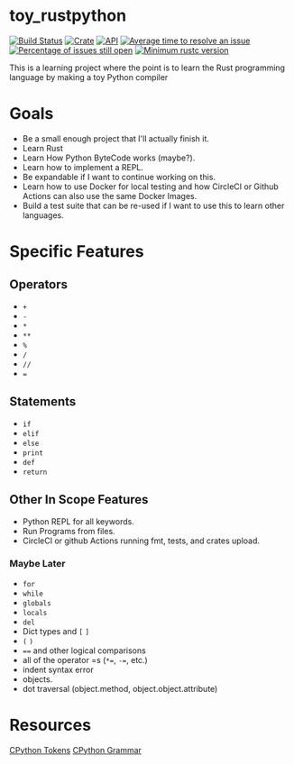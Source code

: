 # toy_rustpython

[![Build Status](https://travis-ci.com/rawrgulmuffins/toy_rustpython.svg?branch=master)](https://travis-ci.com/rawrgulmuffins/toy_rustpython)
[![Crate](https://img.shields.io/crates/v/toy_rustpython.svg)](https://crates.io/crates/toy_rustpython)
[![API](https://docs.rs/toy_rustpython/badge.svg)](https://docs.rs/toy_rustpython)
[![Average time to resolve an issue](http://isitmaintained.com/badge/resolution/rawrgulmuffins/toy_rustpython.svg)](http://isitmaintained.com/project/rawrgulmuffins/toy_rustpython)
[![Percentage of issues still open](http://isitmaintained.com/badge/open/rawrgulmuffins/toy_rustpython.svg)](http://isitmaintained.com/project/rawrgulmuffins/toy_rustpython)
[![Minimum rustc version](https://img.shields.io/badge/rustc-1.32.0+-lightgray.svg)](https://github.com/rawrgulmuffins/toy_rustpython#minimum-supported-rust-version-msrv)

This is a learning project where the point is to learn the Rust programming language by making a toy Python compiler

# Goals
* Be a small enough project that I'll actually finish it.
* Learn Rust
* Learn How Python ByteCode works (maybe?).
* Learn how to implement a REPL.
* Be expandable if I want to continue working on this.
* Learn how to use Docker for local testing and how CircleCI or Github Actions
can also use the same Docker Images.
* Build a test suite that can be re-used if I want to use this to learn other languages.

# Specific Features
## Operators
* `+`
* `-`
* `*`
* `**`
* `%`
* `/`
* `//`
* `=`
## Statements
* `if`
* `elif`
* `else`
* `print`
* `def`
* `return`

## Other In Scope Features
* Python REPL for all keywords.
* Run Programs from files.
* CircleCI or github Actions running fmt, tests, and crates upload.

### Maybe Later
* `for`
* `while`
* `globals`
* `locals`
* `del`
* Dict types and `[` `]`
* `(` `)`
* `==` and other logical comparisons
* all of the operator =s (`*=`, `-=`, etc.)
* indent syntax error
* objects.
* dot traversal (object.method, object.object.attribute)


# Resources
[CPython Tokens](https://github.com/python/cpython/blob/master/Grammar/Tokens)
[CPython Grammar](https://github.com/python/cpython/blob/master/Grammar/python.gram)
